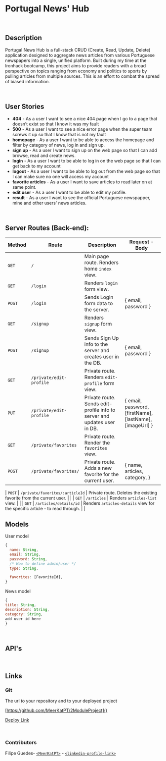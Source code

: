 # Portugal News' Hub
<br>

## Description

Portugal News Hub is a full-stack CRUD (Create, Read, Update, Delete) application designed to aggregate news articles from various Portuguese newspapers into a single, unified platform. Built during my time at the Ironhack bootcamp, this project aims to provide readers with a broad perspective on topics ranging from economy and politics to sports by pulling articles from multiple sources. This is an effort to combat the spread of biased information.

<br>

## User Stories

- **404** - As a user I want to see a nice 404 page when I go to a page that doesn’t exist so that I know it was my fault
- **500** - As a user I want to see a nice error page when the super team screws it up so that I know that is not my fault
- **homepage** - As a user I want to be able to access the homepage and filter by category of news, log in and sign up.
- **sign up** - As a user I want to sign up on the web page so that I can add browse, read and create news.
- **login** - As a user I want to be able to log in on the web page so that I can get back to my account
- **logout** - As a user I want to be able to log out from the web page so that I can make sure no one will access my account
- **favorite articles** - As a user I want to save articles to read later on at same point.
- **edit user** - As a user I want to be able to edit my profile.
- **result** - As a user I want to see the official Portuguese newspapper, mine and other users' news articles.

<br>

## Server Routes (Back-end):

| **Method** | **Route**               | **Description**                                                          | Request - Body                                           |
| ---------- | ----------------------- | ------------------------------------------------------------------------ | -------------------------------------------------------- |
| `GET`      | `/`                     | Main page route. Renders home `index` view.                              |                                                          |
| `GET`      | `/login`                | Renders `login` form view.                                               |                                                          |
| `POST`     | `/login`                | Sends Login form data to the server.                                     | { email, password }                                      |
| `GET`      | `/signup`               | Renders `signup` form view.                                              |                                                          |
| `POST`     | `/signup`               | Sends Sign Up info to the server and creates user in the DB.             | { email, password }                                      |
| `GET`      | `/private/edit-profile` | Private route. Renders `edit-profile` form view.                         |                                                          |
| `PUT`      | `/private/edit-profile` | Private route. Sends edit-profile info to server and updates user in DB. | { email, password, [firstName], [lastName], [imageUrl] } |
| `GET`      | `/private/favorites`    | Private route. Render the `favorites` view.                              |                                                          |
| `POST`     | `/private/favorites/`   | Private route. Adds a new favorite for the current user.                 | { name, articles, category, }                            |

<!-- Do we need a get/post for create news by user?  -->

<!-- Do we need a get/post for categories?  -->

| `POST` | `/private/favorites/:articleId` | Private route. Deletes the existing favorite from the current user. | |
| `GET` | `/articles` | Renders `articles-list` view. | |
| `GET` | `/articles/details/id` | Renders `articles-details` view for the specific article - to read through. | |

## Models

User model

```javascript
{
  name: String,
  email: String,
  password: String,
  /* How to define admin/user */
  type: String,

  favorites: [FavoriteId],
}

```

News model

```javascript
{
title: String,
description: String,
category: String, 
add user id here
}

```

<br>

## API's

<br>


## Links

### Git

The url to your repository and to your deployed project

[https://github.com/MeerKatPT/2ModuleProject]()

[Deploy Link]()

<br>


### Contributors

Filipe Guedes- [`<MeerKatPT>`](https://github.com/MeerKatPT) - [`<linkedin-profile-link>`](https://www.linkedin.com/in/filipe--guedes/)
